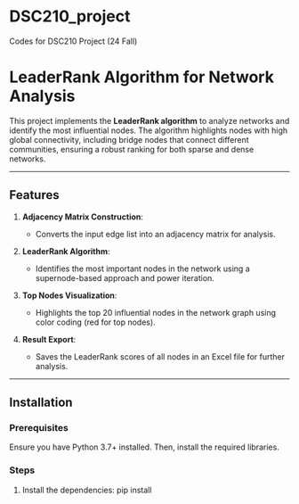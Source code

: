 # DSC210_project
Codes for DSC210 Project (24 Fall)

# LeaderRank Algorithm for Network Analysis

This project implements the **LeaderRank algorithm** to analyze networks and identify the most influential nodes. The algorithm highlights nodes with high global connectivity, including bridge nodes that connect different communities, ensuring a robust ranking for both sparse and dense networks.

---

## Features

1. **Adjacency Matrix Construction**:
   - Converts the input edge list into an adjacency matrix for analysis.

2. **LeaderRank Algorithm**:
   - Identifies the most important nodes in the network using a supernode-based approach and power iteration.

3. **Top Nodes Visualization**:
   - Highlights the top 20 influential nodes in the network graph using color coding (red for top nodes).

4. **Result Export**:
   - Saves the LeaderRank scores of all nodes in an Excel file for further analysis.

---

## Installation

### Prerequisites

Ensure you have Python 3.7+ installed. Then, install the required libraries.

### Steps

1. Install the dependencies: pip install 
